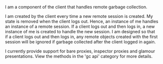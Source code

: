 I am a component of the client that handles remote garbage collection.

I am created by the client every time a new remote session is created. My state is removed when the client logs out. Hence, an instance of me handles an instance of a remote session. If a client logs out and then logs in, a new instance of me is created to handle the new session. I am designed so that if a client logs out and then logs in, any remote objects created with the first session will be ignored if garbage collected after the client logged in again. 

I currently provide support for bare proxies, inspector proxies and glamour presentations. 
View the methods in the 'gc api' category for more details.